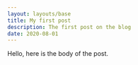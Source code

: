 ```yaml
---
layout: layouts/base
title: My first post
description: The first post on the blog
date: 2020-08-01
---
```

Hello, here is the body of the post.
